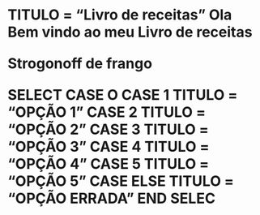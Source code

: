 <h1>TITULO = “Livro de receitas”
Ola Bem vindo ao meu Livro de receitas

Strogonoff de frango

SELECT CASE O
CASE 1
TITULO = “OPÇÃO 1”
CASE 2
TITULO = “OPÇÃO 2”
CASE 3
TITULO = “OPÇÃO 3”
CASE 4
TITULO = “OPÇÃO 4”
CASE 5
TITULO = “OPÇÃO 5”
CASE ELSE
TITULO = “OPÇÃO ERRADA”
END SELEC
